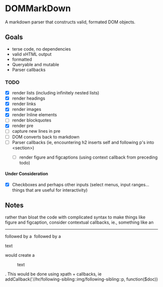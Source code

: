 # DOMMarkDown 

A markdown parser that constructs valid, formated DOM objects.


## Goals

- terse code, no dependencies
- valid xHTML output
- formatted
- Queryable and mutable
- Parser callbacks

### TODO


- [x] render lists (including infinitely nested lists)
- [x] render headings
- [x] render links
- [x] render images
- [x] render Inline elements
- [ ] render blockquotes
- [x] render pre
- [ ] capture new lines in pre
- [ ] DOM converts back to markdown
- [ ] Parser callbacks (ie, encountering h2 inserts self and following p's into &lt;section&gt;)
  - [ ] render figure and figcaptions (using context callback from preceding todo)
  
  
#### Under Consideration
- [x] Checkboxes and perhaps other inputs (select menus, input ranges... things that are useful for interactivity)

## Notes

  rather than bloat the code with complicated syntax to make things like figure and figcaption, consider contextual callbacks, ie., something like an <hr> followed by a <img> followed by a <p>text</p> would create a <figure><img/><figcaption>text</figcaption></figure>. This would be done using xpath + callbacks, ie addCallback('//hr/following-sibling::img/following-sibling::p, function($doc))
